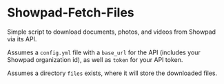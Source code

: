 # Showpad-Fetch-Files

Simple script to download documents, photos, and videos from Showpad via its API.

Assumes a `config.yml` file with a `base_url` for the API (includes your Showpad organization id), as well as `token` for your API token.

Assumes a directory `files` exists, where it will store the downloaded files.
